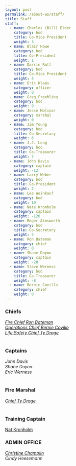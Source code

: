 ```yaml
---
layout: post
permalink: /about-us/staff/
title: Staff
staff:
  - name: Charles (Bill) Elder
    category: bod
    title: Co-Vice President
    weight: 3
  - name: Blair Howe
    category: bod
    title: Co-President
    weight: 1
  - name: Darrin Rutt
    category: bod
    title: Co-Vice President
    weight: 4
  - name: Eric Klaas
    category: officer
    weight: 0
  - name: Greg Freehling
    category: bod
    weight: 9
  - name: Jesse Molinar
    category: marshal
    weight: 0
  - name: Jim Young
    category: bod
    title: Co-Secretary
    weight: 6
  - name: J.J. Long
    category: bod
    title: Co-Treasurer
    weight: 7
  - name: John Davis
    category: captain
    weight: -12
  - name: Larry Weber
    category: bod
    title: Co-President
    weight: 2
  - name: Lea Weinkauf
    category: bod
    weight: 10
  - name: Nate Kronholm
    category: captain
    weight: -120
  - name: Roger Ainsworth
    category: bod
    title: Co-Secretary
    weight: 5
  - name: Ron Bateman
    category: chief
    weight: 0
  - name: Shane Doyon
    category: captain
    weight: -28
  - name: Steve Werness
    category: bod
    title: Co-Treasurer
    weight: -8
  - name: Bernie Covillo
    category: chief
    weight: 0
---
```



<div class="clearfix"><div class="col-one"><h3 class="staff-header"><strong>Chiefs</strong></h3><address class="staff-header"><a href="javascript:void(location.href='mailto:'+String.fromCharCode(105,110,102,111,64,102,114,102,114,46,99,111))">Fire Chief Ron Bateman</a></address></div><div class="col-two"><div itemscope="" class="clearfix staff-content"><address itemprop="name"><a href="javascript:void(location.href='mailto:'+String.fromCharCode(98,99,111,118,105,108,108,111,64,102,114,102,114,46,99,111))">Operations Chief Bernie Covillo</a></address><address itemprop="name"><a href="javascript:void(location.href='mailto:'+String.fromCharCode(116,100,114,97,103,101,64,102,114,102,114,46,99,111))">Life Safety Chief Ty Drage</a></address></div><div class="staff-header">&nbsp;</div><h3 class="staff-header"><strong>Captains</strong></h3><div itemscope="" class="clearfix staff-content"><address itemprop="name">John Davis</address><address itemprop="name">Shane Doyon</address><address itemprop="name">Eric Werness</address></div><div itemscope="" class="clearfix staff-content"><div itemprop="name">&nbsp;</div></div><h3 class="staff-header"><strong>Fire Marshal</strong></h3><div itemscope="" class="clearfix staff-content"><address itemprop="name"><a href="javascript:void(location.href='mailto:'+String.fromCharCode(116,100,114,97,103,101,64,102,114,102,114,46,99,111))">Chief Ty Drage</a></address><address itemprop="name">&nbsp;</address></div><h3 class="staff-header"><strong>Training Captain</strong></h3><p class="staff-header"><a href="javascript:void(location.href='mailto:'+String.fromCharCode(110,107,114,111,110,104,111,108,109,64,102,114,102,114,46,99,111))">Nat Kronholm</a></p><div itemscope="" class="clearfix staff-content"><h3 itemprop="name"><strong>ADMIN OFFICE</strong></h3><address itemprop="name"><a href="javascript:void(location.href='mailto:'+String.fromCharCode(99,99,104,97,109,112,108,105,110,64,102,114,102,114,46,99,111))">Christine Champlin</a></address><address itemprop="name">Cindy Heesemann</address></div></div></div>